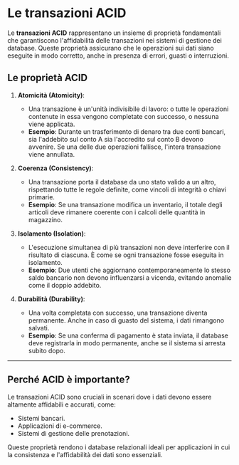 # Le **transazioni ACID**

Le **transazioni ACID** rappresentano un insieme di proprietà fondamentali che garantiscono l'affidabilità delle transazioni nei sistemi di gestione dei database. Queste proprietà assicurano che le operazioni sui dati siano eseguite in modo corretto, anche in presenza di errori, guasti o interruzioni.

## Le proprietà ACID

1. **Atomicità (Atomicity)**:
   - Una transazione è un'unità indivisibile di lavoro: o tutte le operazioni contenute in essa vengono completate con successo, o nessuna viene applicata.
   - **Esempio**: Durante un trasferimento di denaro tra due conti bancari, sia l'addebito sul conto A sia l'accredito sul conto B devono avvenire. Se una delle due operazioni fallisce, l'intera transazione viene annullata.

2. **Coerenza (Consistency)**:
   - Una transazione porta il database da uno stato valido a un altro, rispettando tutte le regole definite, come vincoli di integrità o chiavi primarie.
   - **Esempio**: Se una transazione modifica un inventario, il totale degli articoli deve rimanere coerente con i calcoli delle quantità in magazzino.

3. **Isolamento (Isolation)**:
   - L'esecuzione simultanea di più transazioni non deve interferire con il risultato di ciascuna. È come se ogni transazione fosse eseguita in isolamento.
   - **Esempio**: Due utenti che aggiornano contemporaneamente lo stesso saldo bancario non devono influenzarsi a vicenda, evitando anomalie come il doppio addebito.

4. **Durabilità (Durability)**:
   - Una volta completata con successo, una transazione diventa permanente. Anche in caso di guasto del sistema, i dati rimangono salvati.
   - **Esempio**: Se una conferma di pagamento è stata inviata, il database deve registrarla in modo permanente, anche se il sistema si arresta subito dopo.

---

## Perché ACID è importante?

Le transazioni ACID sono cruciali in scenari dove i dati devono essere altamente affidabili e accurati, come:

- Sistemi bancari.
- Applicazioni di e-commerce.
- Sistemi di gestione delle prenotazioni.

Queste proprietà rendono i database relazionali ideali per applicazioni in cui la consistenza e l'affidabilità dei dati sono essenziali.

